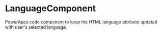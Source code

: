 # LanguageComponent
PowerApps code component to keep the HTML language attribute updated with user's selected language.
